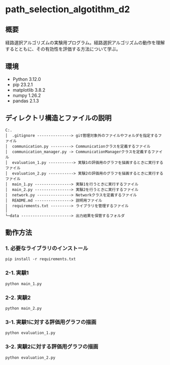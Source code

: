 # path_selection_algotithm_d2

## 概要
経路選択アルゴリズムの実験用プログラム。経路選択アルゴリズムの動作を理解するとともに、その有効性を評価する方法について学ぶ。

## 環境
- Python 3.12.0
- pip 23.2.1
- matplotlib 3.8.2
- numpy 1.26.2
- pandas 2.1.3

## ディレクトリ構造とファイルの説明
```
C:.
│  .gitignore ---------------> git管理対象外のファイルやフォルダを指定するファイル
│  communication.py ---------> Communicationクラスを定義するファイル
│  communication_manager.py -> CommunicationManagerクラスを定義するファイル
│  evaluation_1.py -----------> 実験1の評価用のグラフを描画するときに実行するファイル
│  evaluation_2.py -----------> 実験2の評価用のグラフを描画するときに実行するファイル
│  main_1.py ----------------> 実験1を行うときに実行するファイル
│  main_2.py ----------------> 実験2を行うときに実行するファイル
│  network.py ---------------> Networkクラスを定義するファイル
│  README.md ----------------> 説明用ファイル
│  requirements.txt ---------> ライブラリを管理するファイル
│
└─data ----------------------> 出力結果を保管するフォルダ
```

## 動作方法
### 1. 必要なライブラリのインストール
```
pip install -r requirements.txt
```

### 2-1. 実験1
```
python main_1.py
```

### 2-2. 実験2
```
python main_2.py
```

### 3-1. 実験1に対する評価用グラフの描画
```
python evaluation_1.py
```

### 3-2. 実験2に対する評価用グラフの描画
```
python evaluation_2.py
```
